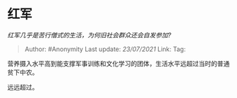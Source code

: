 # 红军
*红军几乎是苦行僧式的生活，为何旧社会群众还会自发参加?*

> Author: #Anonymity
> Last update: *23/07/2021*
> Link:
> Tag:

营养摄入水平高到能支撑军事训练和文化学习的团体，生活水平远超过当时的普通贫下中农。

远远超过。
